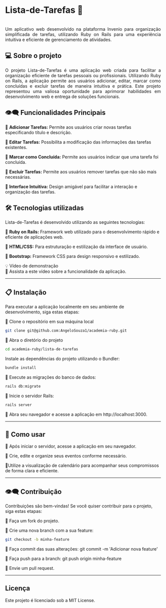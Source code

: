 
# Lista-de-Tarefas 📝
<br>

<div align="justify">
Um aplicativo web desenvolvido na plataforma Invenio para organização simplificada de tarefas, utilizando Ruby on Rails para uma experiência intuitiva e eficiente de gerenciamento de atividades.
</div>

## 💻 Sobre o projeto
<div align="justify">
O projeto Lista-de-Tarefas é uma aplicação web criada para facilitar a organização eficiente de tarefas pessoais ou profissionais. Utilizando Ruby on Rails, a aplicação permite aos usuários adicionar, editar, marcar como concluídas e excluir tarefas de maneira intuitiva e prática. Este projeto representou uma valiosa oportunidade para aprimorar habilidades em desenvolvimento web e entrega de soluções funcionais.
</div>

## 👁️‍🗨️ Funcionalidades Principais

🔹 **Adicionar Tarefas:** Permite aos usuários criar novas tarefas especificando título e descrição.

🔹 **Editar Tarefas:** Possibilita a modificação das informações das tarefas existentes.

🔹 **Marcar como Concluída:** Permite aos usuários indicar que uma tarefa foi concluída.

🔹 **Excluir Tarefas:** Permite aos usuários remover tarefas que não são mais necessárias.

🔹 **Interface Intuitiva:** Design amigável para facilitar a interação e organização das tarefas.


## 🛠 Tecnologias utilizadas

Lista-de-Tarefas é desenvolvido utilizando as seguintes tecnologias:


🔹 **Ruby on Rails:** Framework web utilizado para o desenvolvimento rápido e eficiente de aplicações web.

🔹 **HTML/CSS:** Para estruturação e estilização da interface de usuário.

🔹  **Bootstrap:** Framework CSS para design responsivo e estilizado.


💡 Vídeo de demonstração
<br>
🔹 Assista a este vídeo sobre a funcionalidade da aplicação.



---

## 📋 Instalação

Para executar a aplicação localmente em seu ambiente de desenvolvimento, siga estas etapas:

🔹 Clone o repositório em sua máquina local
  
  ```bash
git clone git@github.com:AngeloSouza1/academia-ruby.git
```
 🔹 Abra o diretório do projeto

  ```bash
cd academia-ruby/lista-de-tarefas

```
 Instale as dependências do projeto utilizando o Bundler:

  ```bash
bundle install
```
 🔹 Execute as migrações do banco de dados:

  ```bash
rails db:migrate
```

 🔹 Inicie o servidor Rails:

  ```bash
rails server
```
🔹 Abra seu navegador e acesse a aplicação em http://localhost:3000.

---

## 🚀 Como usar

🔹 Após iniciar o servidor, acesse a aplicação em seu navegador.

🔹 Crie, edite e organize seus eventos conforme necessário.

🔹Utilize a visualização de calendário para acompanhar seus compromissos de forma clara e eficiente.

---

## 👁️‍🗨️ Contribuição
Contribuições são bem-vindas! Se você quiser contribuir para o projeto, siga estas etapas:

🔹 Faça um fork do projeto.

🔹 Crie uma nova branch com a sua feature: 
  ```bash
  git checkout -b minha-feature
  ```


🔹 Faça commit das suas alterações: git commit -m 'Adicionar nova feature'

🔹 Faça push para a branch: git push origin minha-feature

🔹 Envie um pull request.

---

## Licença
Este projeto é licenciado sob a MIT License.
